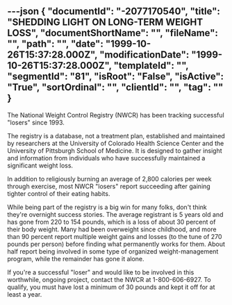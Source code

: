 ---json
{
  "documentId": "-2077170540",
  "title": "SHEDDING LIGHT ON LONG-TERM WEIGHT LOSS",
  "documentShortName": "",
  "fileName": "",
  "path": "",
  "date": "1999-10-26T15:37:28.000Z",
  "modificationDate": "1999-10-26T15:37:28.000Z",
  "templateId": "",
  "segmentId": "81",
  "isRoot": "False",
  "isActive": "True",
  "sortOrdinal": "",
  "clientId": "",
  "tag": ""
}
---

The National Weight Control Registry (NWCR) has been tracking 
successful &quot;losers&quot; since 1993. 

The registry is a database, not a treatment plan, established and 
maintained by researchers at the University of Colorado Health Science Center and the University of Pittsburgh School of Medicine. It is designed to gather insight and information from individuals who have successfully maintained a significant weight loss. 

In addition to religiously burning an average of 2,800 calories per week through exercise, most NWCR &quot;losers&quot; report succeeding after gaining tighter control of their eating habits. 

While being part of the registry is a big win for many folks, don't think they're overnight success stories. The average registrant is 5 years old and has gone from 220 to 154 pounds, which is a loss of 
about 30 percent of their body weight. Many had been overweight since childhood, and more than 90 percent report multiple weight gains and losses (to the tune of 270 pounds per person) before finding what permanently works for them. About half report being involved in some type of organized weight-management program, while the remainder has gone it alone. 

If you're a successful &quot;loser&quot; and would like to be involved in this worthwhile, ongoing project, contact the NWCR at 1-800-606-6927. To qualify, you must have lost a minimum of 30 pounds and kept it off for at least a year.
